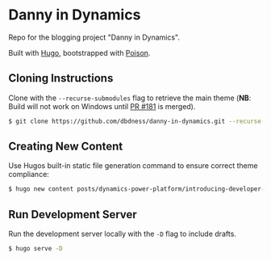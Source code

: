 # Danny in Dynamics
Repo for the blogging project "Danny in Dynamics".

Built with [Hugo](https://gohugo.io/), bootstrapped with [Poison](https://github.com/lukeorth/poison).

## Cloning Instructions
Clone with the `--recurse-submodules` flag to retrieve the main theme (**NB**: Build will not work on Windows until [PR #181](https://github.com/lukeorth/poison/pull/181) is merged).

```bash
$ git clone https://github.com/dbdness/danny-in-dynamics.git --recurse-submodules
```

## Creating New Content
Use Hugos built-in static file generation command to ensure correct theme compliance:

```bash
$ hugo new content posts/dynamics-power-platform/introducing-developer-tooling/index.md
```

## Run Development Server
Run the development server locally with the `-D` flag to include drafts.
```bash
$ hugo serve -D
```